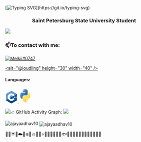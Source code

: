 [![Typing SVG](https://readme-typing-svg.herokuapp.com?color=%2336BCF7&center=true&vCenter=true&width=600&lines=Hi+there+👋,+I+am+Pletka+Daniil;+Welcome+to+My+Profile!)](https://git.io/typing-svg)
<h3 align="center">Saint Petersburg State University Student</h2>

<p align="left"> <img src="https://komarev.com/ghpvc/?username=PletkaDaniil&label=Profile"</p>

<h3 align="left">📫To contact with me:</h3>
<p align="left">
<a href="https://discord.gg/Melkii#0747" target="blank"><img align="center" src="https://raw.githubusercontent.com/rahuldkjain/github-profile-readme-generator/master/src/images/icons/Social/discord.svg" alt="Melkii#0747" height="30" width="40" /></a>

<a href="https://t.me/loudiing" target="blank"><alt="@loudiing" height="30" width="40" /></a>
</p>

<h4 align="left">Languages:</h4>
<p align="left">
        <p align="left"> <a href="https://isocpp.org" target="_blank" rel="noreferrer"> <img src="https://raw.githubusercontent.com/devicons/devicon/master/icons/cplusplus/cplusplus-original.svg" alt="cplusplus" width="40" height="40"/> </a> 
        <a href="https://www.python.org" target="_blank" rel="noreferrer"> <img src="https://raw.githubusercontent.com/devicons/devicon/master/icons/python/python-original.svg" alt="python" width="40" height="50"/> </a> 
                      
<p align="left"> <img align="left" src="http://github-profile-summary-cards.vercel.app/api/cards/profile-details?username=PletkaDaniil&theme=tokyonight"/></p>

📈 GitHub Activity Graph:
[![](https://github-readme-activity-graph.cyclic.app/graph?username=PletkaDaniil&theme=github-compact)](https://github.com/PletkaDaniil/github-readme-activity-graph)

<p><img align="left" src="https://github-readme-stats.vercel.app/api/top-langs?username=PletkaDaniil&show_icons=true&locale=en&layout=compact" alt="ajayaadhav10" /></p>

<p>&nbsp;<img align="center" src="https://github-readme-stats.vercel.app/api?username=PletkaDaniil&show_icons=true&locale=en" alt="ajayaadhav10" /></p>

🐛🍁☔🐝☁️🍂❄️🌿⛄🐌🍄⚡🐙🌵🌀🐠🌴🌁🐟🐶🐬🌱🐭🌼🐹🐏🌾🐰🙈😹👺
